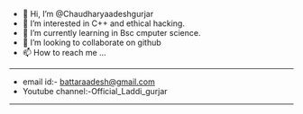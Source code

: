 - 👋 Hi, I’m @Chaudharyaadeshgurjar
- 👀 I’m interested in C++ and ethical hacking.
- 🌱 I’m currently learning in Bsc cmputer science.
- 💞️ I’m looking to collaborate on github
- 📫 How to reach me ...
- -----------------------------------------------
- email id:- battaraadesh@gmail.com
- Youtube channel:-Official_Laddi_gurjar
- -----------------------------------------------

<!---
Chaudharyaadeshgurjar/Chaudharyaadeshgurjar is a ✨ special ✨ repository because its `README.md` (this file) appears on your GitHub profile.
You can click the Preview link to take a look at your changes.
--->
